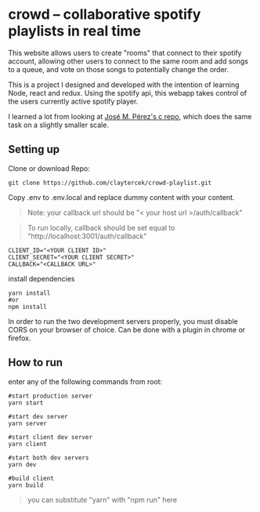 # crowd – collaborative spotify playlists in real time

This website allows users to create "rooms" that connect to their spotify account, allowing other users to connect to the same room and add songs to a queue, and vote on those songs to potentially change the order.

This is a project I designed and developed with the intention of learning Node, react and redux. Using the spotify api, this webapp takes control of the users currently active spotify player.

I learned a lot from looking at [José M. Pérez's c repo](https://github.com/JMPerez/c 'c - JMPerez'), which does the same task on a slightly smaller scale.

## Setting up

Clone or download Repo:

```shell
git clone https://github.com/claytercek/crowd-playlist.git
```

Copy .env to .env.local and replace dummy content with your content.

> Note: your callback url should be "< your host url >/auth/callback"

> To run locally, callback should be set equal to "http://localhost:3001/auth/callback"

```shell
CLIENT_ID="<YOUR CLIENT ID>"
CLIENT_SECRET="<YOUR CLIENT SECRET>"
CALLBACK="<CALLBACK URL>"
```

install dependencies

```shell
yarn install
#or
npm install
```

In order to run the two development servers properly, you must disable CORS on your browser of choice.
Can be done with a plugin in chrome or firefox.

## How to run

enter any of the following commands from root:

```shell
#start production server
yarn start

#start dev server
yarn server

#start client dev server
yarn client

#start both dev servers
yarn dev

#build client
yarn build
```

> you can substitute "yarn" with "npm run" here
